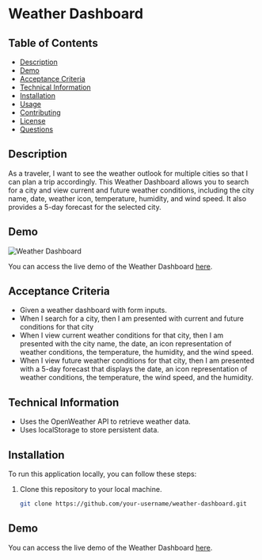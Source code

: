 # Weather Dashboard

## Table of Contents
- [Description](#description)
- [Demo](#demo)
- [Acceptance Criteria](#acceptance-criteria)
- [Technical Information](#technical-information)
- [Installation](#installation)
- [Usage](#usage)
- [Contributing](#contributing)
- [License](#license)
- [Questions](#questions)

## Description
As a traveler, I want to see the weather outlook for multiple cities so that I can plan a trip accordingly. This Weather Dashboard allows you to search for a city and view current and future weather conditions, including the city name, date, weather icon, temperature, humidity, and wind speed. It also provides a 5-day forecast for the selected city.

## Demo
![Weather Dashboard](screenshot.png)

You can access the live demo of the Weather Dashboard [here](#your-live-demo-url).

## Acceptance Criteria
- Given a weather dashboard with form inputs.
- When I search for a city, then I am presented with current and future conditions for that city
- When I view current weather conditions for that city, then I am presented with the city name, the date, an icon representation of weather conditions, the temperature, the humidity, and the wind speed.
- When I view future weather conditions for that city, then I am presented with a 5-day forecast that displays the date, an icon representation of weather conditions, the temperature, the wind speed, and the humidity.


## Technical Information
- Uses the OpenWeather API to retrieve weather data.
- Uses localStorage to store persistent data.

## Installation
To run this application locally, you can follow these steps:

1. Clone this repository to your local machine.
   ```bash
   git clone https://github.com/your-username/weather-dashboard.git


## Demo


You can access the live demo of the Weather Dashboard [here](#your-live-demo-url).